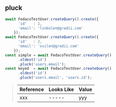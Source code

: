 ## pluck

```typescript
await FedacoTestUser.createQuery().create({
      'id'   : 1,
      'email': 'linbolen@gradii.com'
    });
await FedacoTestUser.createQuery().create({
      'id'   : 2,
      'email': 'xsilen@gradii.com'
    });
const simple = await FedacoTestUser.createQuery()
      .oldest('id')
      .pluck('users.email');
const keyed  = await FedacoTestUser.createQuery()
      .oldest('id')
      .pluck('users.email', 'users.id');
```

> | Reference | Looks Like | Value |
> | ------ | ----- | ----- |
> | xxx | ----- | yyy |
